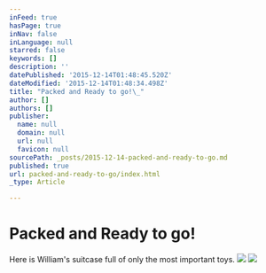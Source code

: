 ```yaml
---
inFeed: true
hasPage: true
inNav: false
inLanguage: null
starred: false
keywords: []
description: ''
datePublished: '2015-12-14T01:48:45.520Z'
dateModified: '2015-12-14T01:48:34.498Z'
title: "Packed and Ready to go!\_"
author: []
authors: []
publisher:
  name: null
  domain: null
  url: null
  favicon: null
sourcePath: _posts/2015-12-14-packed-and-ready-to-go.md
published: true
url: packed-and-ready-to-go/index.html
_type: Article

---
```

# Packed and Ready to go! 

Here is William's suitcase full of only the most important toys. ![](https://the-grid-user-content.s3-us-west-2.amazonaws.com/6ecaec75-997b-4168-9bcf-9fade88c5cc9.JPG)
![](https://the-grid-user-content.s3-us-west-2.amazonaws.com/9fc65241-f7d4-43ff-bbc2-8f80fd46cac1.JPG)